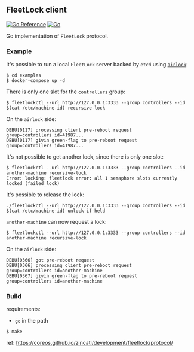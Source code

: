 ## FleetLock client

[![Go Reference](https://pkg.go.dev/badge/github.com/flatcar-linux/fleetlock.svg)](https://pkg.go.dev/github.com/flatcar-linux/fleetlock)
[![Go](https://github.com/flatcar-linux/fleetlock/actions/workflows/go.yml/badge.svg?branch=main)](https://github.com/flatcar-linux/fleetlock/actions/workflows/go.yml)

Go implementation of `FleetLock` protocol.

### Example

It's possible to run a local `FleetLock` server backed by `etcd` using [`airlock`](https://github.com/coreos/airlock/):

```shell
$ cd examples
$ docker-compose up -d
```
There is only one slot for the `controllers` group:
```
$ fleetlockctl --url http://127.0.0.1:3333 --group controllers --id $(cat /etc/machine-id) recursive-lock
```

On the `airlock` side:
```
DEBU[0117] processing client pre-reboot request          group=controllers id=41987...
DEBU[0117] givin green-flag to pre-reboot request        group=controllers id=41987...
```

It's not possible to get another lock, since there is only one slot:
```
$ fleetlockctl --url http://127.0.0.1:3333 --group controllers --id another-machine recursive-lock
Error: locking: fleetlock error: all 1 semaphore slots currently locked (failed_lock)
```

It's possible to release the lock:
```
./fleetlockctl --url http://127.0.0.1:3333 --group controllers --id $(cat /etc/machine-id) unlock-if-held
```

`another-machine` can now request a lock:
```
$ fleetlockctl --url http://127.0.0.1:3333 --group controllers --id another-machine recursive-lock
```

On the `airlock` side:
```
DEBU[0366] got pre-reboot request
DEBU[0366] processing client pre-reboot request          group=controllers id=another-machine
DEBU[0367] givin green-flag to pre-reboot request        group=controllers id=another-machine
```

### Build

requirements:
  * `go` in the path

```
$ make
```

ref: https://coreos.github.io/zincati/development/fleetlock/protocol/
